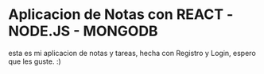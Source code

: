 # Aplicacion de Notas con REACT -NODE.JS - MONGODB

esta es mi aplicacion de notas y tareas, hecha con Registro y Login, espero que les guste. :)

